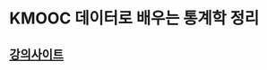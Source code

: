 # KMOOC 데이터로 배우는 통계학 정리

## [강의사이트](http://www.kmooc.kr/courses/course-v1:SNUk+SNU064.020k+2021_T1/course/)
